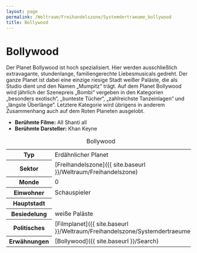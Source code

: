 ```yaml
---
layout: page
permalink: /Weltraum/Freihandelszone/Systemdertraeume_bollywood
title: Bollywood
---
```



# Bollywood


Der Planet Bollywood ist hoch spezialisiert. Hier werden ausschließlich extravagante, stundenlange, familiengerechte Liebesmusicals gedreht. Der ganze Planet ist dabei eine einzige riesige Stadt weißer Paläste, die als Studio dient und den Namen „Mumpitz“ trägt. Auf dem Planet Bollywood wird jährlich der Szenepreis „Bombi“ vergeben in den Kategorien „besonders exotisch“, „bunteste Tücher“, „zahlreichste Tanzeinlagen“ und „längste Überlänge“. Letztere Kategorie wird übrigens in anderem Zusammenhang auch auf dem Roten Planeten ausgelobt.

- **Berühmte Filme:** All Shanti all
- **Berühmte Darsteller:** Khan Keyne


<aside>
<table data-type="planet">
<caption>Bollywood</caption>
<tbody>
<tr><th>Typ</th><td>Erdähnlicher Planet</td></tr>
<tr><th>Sektor</th><td>[Freihandelszone]({{ site.baseurl }}/Weltraum/Freihandelszone)</td></tr>
<tr><th>Monde</th><td>0</td></tr>
<tr><th>Einwohner</th><td>Schauspieler</td></tr>
<tr><th>Hauptstadt</th><td> </td></tr>
<tr><th>Besiedelung</th><td>weiße Paläste</td></tr>
<tr><th>Politisches</th><td>[Filmplanet]({{ site.baseurl }}/Weltraum/Freihandelszone/Systemdertraeume)</td></tr>
<tr><th>Erwähnungen</th><td>[Bollywood]({{ site.baseurl }}/Search)</td></tr>
</tbody>
</table>
</aside>

